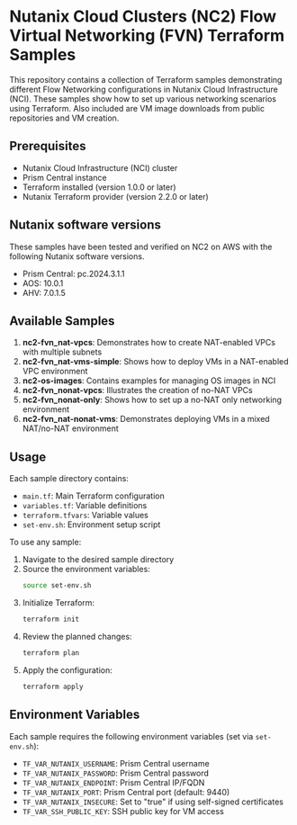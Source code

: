 # Nutanix Cloud Clusters (NC2) Flow Virtual Networking (FVN) Terraform Samples

This repository contains a collection of Terraform samples demonstrating different Flow Networking configurations in Nutanix Cloud Infrastructure (NCI). These samples show how to set up various networking scenarios using Terraform. Also included are VM image downloads from public repositories and VM creation. 

## Prerequisites

- Nutanix Cloud Infrastructure (NCI) cluster
- Prism Central instance
- Terraform installed (version 1.0.0 or later)
- Nutanix Terraform provider (version 2.2.0 or later)



## Nutanix software versions
These samples have been tested and verified on NC2 on AWS with the following Nutanix software versions. 
- Prism Central: pc.2024.3.1.1
- AOS: 10.0.1
- AHV: 7.0.1.5


## Available Samples

1. **nc2-fvn_nat-vpcs**: Demonstrates how to create NAT-enabled VPCs with multiple subnets
2. **nc2-fvn_nat-vms-simple**: Shows how to deploy VMs in a NAT-enabled VPC environment
3. **nc2-os-images**: Contains examples for managing OS images in NCI
4. **nc2-fvn_nonat-vpcs**: Illustrates the creation of no-NAT VPCs
5. **nc2-fvn_nonat-only**: Shows how to set up a no-NAT only networking environment
6. **nc2-fvn_nat-nonat-vms**: Demonstrates deploying VMs in a mixed NAT/no-NAT environment

## Usage

Each sample directory contains:
- `main.tf`: Main Terraform configuration
- `variables.tf`: Variable definitions
- `terraform.tfvars`: Variable values
- `set-env.sh`: Environment setup script

To use any sample:

1. Navigate to the desired sample directory
2. Source the environment variables:
   ```bash
   source set-env.sh
   ```
3. Initialize Terraform:
   ```bash
   terraform init
   ```
4. Review the planned changes:
   ```bash
   terraform plan
   ```
5. Apply the configuration:
   ```bash
   terraform apply
   ```

## Environment Variables

Each sample requires the following environment variables (set via `set-env.sh`):
- `TF_VAR_NUTANIX_USERNAME`: Prism Central username
- `TF_VAR_NUTANIX_PASSWORD`: Prism Central password
- `TF_VAR_NUTANIX_ENDPOINT`: Prism Central IP/FQDN
- `TF_VAR_NUTANIX_PORT`: Prism Central port (default: 9440)
- `TF_VAR_NUTANIX_INSECURE`: Set to "true" if using self-signed certificates
- `TF_VAR_SSH_PUBLIC_KEY`: SSH public key for VM access

